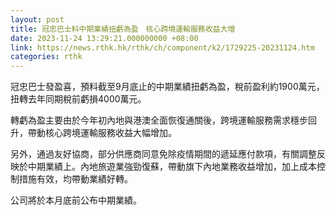```yaml
---
layout: post
title: 冠忠巴士料中期業績扭虧為盈　核心跨境運輸服務收益大增
date: 2023-11-24 13:29:21.000000000 +08:00
link: https://news.rthk.hk/rthk/ch/component/k2/1729225-20231124.htm
categories: rthk
---
```


冠忠巴士發盈喜，預料截至9月底止的中期業績扭虧為盈，稅前盈利約1900萬元，扭轉去年同期稅前虧損4000萬元。

轉虧為盈主要由於今年初內地與港澳全面恢復通關後，跨境運輸服務需求穩步回升，帶動核心跨境運輸服務收益大幅增加。

另外，通過友好協商，部分供應商同意免除疫情期間的遞延應付款項，有關調整反映於中期業績上。內地旅遊業強勁復蘇，帶動旗下內地業務收益增加，加上成本控制措施有效，均帶動業績好轉。

公司將於本月底前公布中期業績。
